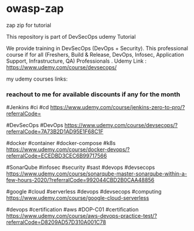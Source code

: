 # owasp-zap
zap zip for tutorial

This repository is part of DevSecOps udemy Tutorial

We provide training in DevSecOps (DevOps + Security). This professional course if for all
(Freshers, Build & Release, DevOps, Infosec, Application Support, Infrastructure, QA) Professionals .
Udemy Link : https://www.udemy.com/course/devsecops/ 



my udemy courses links:

### reachout to me for available discounts if any for the month ###

#Jenkins #ci #cd https://www.udemy.com/course/jenkins-zero-to-pro/?referralCode=

#DevSecOps #DevOps https://www.udemy.com/course/devsecops/?referralCode=7A73B2D1AD95E1F68C1F

#docker #container #docker-compose #k8s https://www.udemy.com/course/docker-devops/?referralCode=ECEDBD3CEC6B99717566

#SonarQube #infosec #security #sast #devops #devsecops https://www.udemy.com/course/sonarqube-master-sonarqube-within-a-few-hours-2020/?referralCode=992044CBD2B0CAA48856

#google #cloud #serverless #devops #devsecops #computing https://www.udemy.com/course/google-cloud-serverless

#devops #certification #aws #DOP-C01 #certification https://www.udemy.com/course/aws-devops-practice-test/?referralCode=D8209AD57D310A001C78
